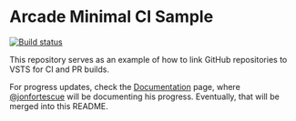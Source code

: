 # Arcade Minimal CI Sample

 [![Build status](https://dotnet.visualstudio.com/9ee6d478-d288-47f7-aacc-f6e6d082ae6d/_apis/build/status/116?branchName=master)](https://dotnet.visualstudio.com/public/_build/latest?definitionId=116&branch=master)

This repository serves as an example of how to link GitHub repositories to VSTS for CI and PR builds.

For progress updates, check the [Documentation](Documentation.md) page, where [@jonfortescue](https://github.com/jonfortescue) will be documenting his progress. Eventually, that will be merged into this README.